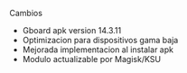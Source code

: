 Cambios

+ Gboard apk version 14.3.11
+ Optimizacion para dispositivos gama baja
+ Mejorada implementacion al instalar apk
+ Modulo actualizable por Magisk/KSU
